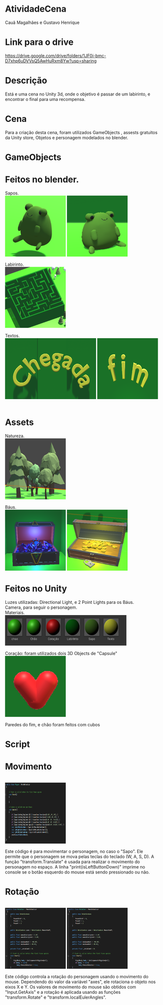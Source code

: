 # AtividadeCena
Cauã Magalhães e Gustavo Henrique

# Link para o drive

https://drive.google.com/drive/folders/1JF0i-bmc-D7xhp6uDVVsQ5AwHuRxm8Yw?usp=sharing

# Descrição

Está e uma cena no Unity 3d, onde o objetivo é passar de um labirinto, e encontrar o final para uma recompensa.

# Cena

Para a criação desta cena, foram utilizados GameObjects , assests gratuitos da Unity store, Objetos e personagem modelados no blender.

# GameObjects

<h1>Feitos no blender.</h1>

Sapos.<br>
<img src="img/Sapos.png" width = "200" height = "200">
<img src="img/Mulher-sapo.png" width = "200" height = "200">  

Labirinto.<br>
<img src="img/Labirinto.png" width = "200" height = "200"> 

Textos.<br>
<img src="img/Texto-1.png" width = "300" height = "200">
<img src="img/Texto-2.png" width = "200" height = "200">  
<br>

<h1>Assets</h1>

Natureza.<br>
<img src="img/Natureza.png" width = "200" height = "200">

Báus.<br>
<img src="img/Bau-Secreto.png" width = "200" height = "200">
<img src="img/Bau-fim.png" width = "200" height = "200">
<br>

<h1>Feitos no Unity</h1>
Luzes utilizadas: Directional Light, e 2 Point Lights para os Báus.<br>
Camera, para seguir o personagem.<br>
Materiais.<br>
<img src="img/Materiais.png" width = "400" height = "100">

Coração: foram utilizados dois 3D Objects de "Capsule"<br>
<img src="img/Coracao.png" width = "200" height = "200">

Paredes do fim, e chão foram feitos com cubos
<br>

# Script

<h1>Movimento</h1><br>
<img src="img/Player.png" width = "200" height = "200">

Este código é para movimentar o personagem, no caso o "Sapo". Ele permite que o personagem se mova pelas teclas do teclado (W, A, S, D). A função "transform.Translate" é usada para realizar o movimento do personagem no espaço. A linha "print(isLeftButtonDown)" imprime no console se o botão esquerdo do mouse está sendo pressionado ou não.

<h1>Rotação</h1><br>
<img src="img/Rotacao-1.png" width = "200" height = "200">
<img src="img/Rotacao-1.png" width = "200" height = "200">

Este código controla a rotação do personagem usando o movimento do mouse. Dependendo do valor da variável "axes", ele rotaciona o objeto nos eixos X e Y. Os valores de movimento do mouse são obtidos com "Input.GetAxis" e a rotação é aplicada usando as funções "transform.Rotate" e "transform.localEulerAngles".
